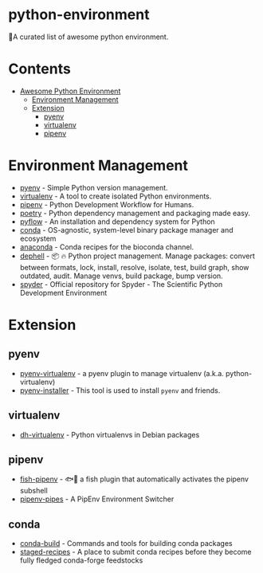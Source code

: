 # python-environment
🐍A curated list of awesome python environment.


# Contents
- [Awesome Python Environment](#awesome-python-environment)
  - [Environment Management](#environment-management)
  - [Extension](#extension)
    - [pyenv](#pyenv)
    - [virtualenv](#virtualenv)
    - [pipenv](#pipenv)

   
# Environment Management
* [pyenv](https://github.com/pyenv/pyenv) - Simple Python version management.
* [virtualenv](https://github.com/pypa/virtualenv) - A tool to create isolated Python environments.
* [pipenv](https://github.com/pypa/pipenv) - Python Development Workflow for Humans.
* [poetry](https://github.com/python-poetry/poetry) - Python dependency management and packaging made easy.
* [pyflow](https://github.com/David-OConnor/pyflow) - An installation and dependency system for Python
* [conda](https://github.com/conda/conda) - OS-agnostic, system-level binary package manager and ecosystem
* [anaconda](https://github.com/DamnWidget/anaconda) - Conda recipes for the bioconda channel. 
* [dephell](https://github.com/dephell/dephell) - 📦 🔥 Python project management. Manage packages: convert between formats, lock, install, resolve, isolate, test, build graph, show outdated, audit. Manage venvs, build package, bump version. 
* [spyder](https://github.com/spyder-ide/spyder) - Official repository for Spyder - The Scientific Python Development Environment


# Extension

## pyenv
* [pyenv-virtualenv](https://github.com/pyenv/pyenv-virtualenv) - a pyenv plugin to manage virtualenv (a.k.a. python-virtualenv)
* [pyenv-installer](https://github.com/pyenv/pyenv-installer) - This tool is used to install `pyenv` and friends.


## virtualenv
* [dh-virtualenv](https://github.com/spotify/dh-virtualenv) - Python virtualenvs in Debian packages


## pipenv
* [fish-pipenv](https://github.com/sentriz/fish-pipenv) - 🐟🐍 a fish plugin that automatically activates the pipenv subshell
* [pipenv-pipes](https://github.com/gtalarico/pipenv-pipes) - A PipEnv Environment Switcher


## conda
* [conda-build](https://github.com/conda/conda-build) - Commands and tools for building conda packages
* [staged-recipes](https://github.com/conda-forge/staged-recipes) - A place to submit conda recipes before they become fully fledged conda-forge feedstocks
